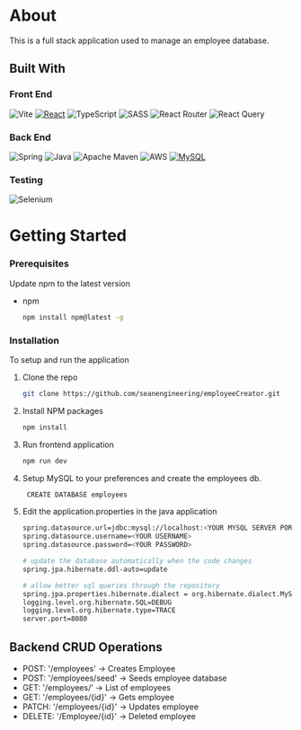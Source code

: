 # About
This is a full stack application used to manage an employee database.

## Built With
### Front End
![Vite]
[![React][React.js]][React-url]
![TypeScript]
![SASS]
![React Router]
![React Query]

### Back End
![Spring]
![Java]
![Apache Maven]
![AWS]
[![MySQL][MySQL]][MySQL-url]


### Testing
![Selenium]

# Getting Started

### Prerequisites

Update npm to the latest version

* npm
  ```sh
  npm install npm@latest -g
  ```

### Installation

To setup and run the application

1. Clone the repo
   ```sh
   git clone https://github.com/seanengineering/employeeCreator.git
   ```
2. Install NPM packages
   ```sh
   npm install
   ```
3. Run frontend application
   ```sh
   npm run dev
   ```
4. Setup MySQL to your preferences and create the employees db. 
   ```sh
    CREATE DATABASE employees
   ```
5. Edit the application.properties in the java application
    ```sh
    spring.datasource.url=jdbc:mysql://localhost:<YOUR MYSQL SERVER PORT>/employees
    spring.datasource.username=<YOUR USERNAME>
    spring.datasource.password=<YOUR PASSWORD>

    # update the database automatically when the code changes
    spring.jpa.hibernate.ddl-auto=update

    # allow better sql queries through the repository
    spring.jpa.properties.hibernate.dialect = org.hibernate.dialect.MySQL5Dialect
    logging.level.org.hibernate.SQL=DEBUG
    logging.level.org.hibernate.type=TRACE
    server.port=8080
   ```
   
## Backend CRUD Operations
- POST: '/employees' -> Creates Employee
- POST: '/employees/seed' -> Seeds employee database
- GET: '/employees/' -> List of employees
- GET: '/employees/{id}' -> Gets employee
- PATCH: '/employees/{id}' -> Updates employee
- DELETE: '/Employee/{id}' -> Deleted employee

<!-- MARKDOWN LINKS & IMAGES -->
<!-- https://www.markdownguide.org/basic-syntax/#reference-style-links -->
[React.js]: https://img.shields.io/badge/React-20232A?style=for-the-badge&logo=react&logoColor=61DAFB
[React-url]: https://reactjs.org/
[MYSQL]: https://img.shields.io/badge/mysql-%2300f.svg?style=for-the-badge&logo=mysql&logoColor=white
[MySQL-url]: https://www.mysql.com/
[React Router]: https://img.shields.io/badge/React_Router-CA4245?style=for-the-badge&logo=react-router&logoColor=white
[React Query]: https://img.shields.io/badge/-React%20Query-FF4154?style=for-the-badge&logo=react%20query&logoColor=white
[SASS]: https://img.shields.io/badge/SASS-hotpink.svg?style=for-the-badge&logo=SASS&logoColor=white
[Spring]: https://img.shields.io/badge/spring-%236DB33F.svg?style=for-the-badge&logo=spring&logoColor=white
[Vite]: https://img.shields.io/badge/vite-%23646CFF.svg?style=for-the-badge&logo=vite&logoColor=white
[Apache Maven]: https://img.shields.io/badge/Apache%20Maven-C71A36?style=for-the-badge&logo=Apache%20Maven&logoColor=white
[Java]: https://img.shields.io/badge/java-%23ED8B00.svg?style=for-the-badge&logo=java&logoColor=white
[TypeScript]: https://img.shields.io/badge/typescript-%23007ACC.svg?style=for-the-badge&logo=typescript&logoColor=white
[Selenium]: https://img.shields.io/badge/-selenium-%43B02A?style=for-the-badge&logo=selenium&logoColor=white
[AWS]: https://img.shields.io/badge/AWS-%23FF9900.svg?style=for-the-badge&logo=amazon-aws&logoColor=white

